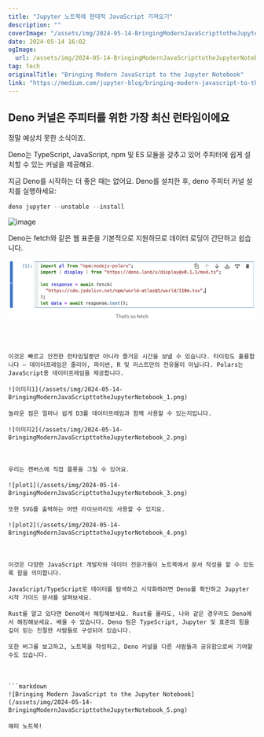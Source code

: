 ```yaml
---
title: "Jupyter 노트북에 현대적 JavaScript 가져오기"
description: ""
coverImage: "/assets/img/2024-05-14-BringingModernJavaScripttotheJupyterNotebook_0.png"
date: 2024-05-14 16:02
ogImage: 
  url: /assets/img/2024-05-14-BringingModernJavaScripttotheJupyterNotebook_0.png
tag: Tech
originalTitle: "Bringing Modern JavaScript to the Jupyter Notebook"
link: "https://medium.com/jupyter-blog/bringing-modern-javascript-to-the-jupyter-notebook-fc998095081e"
---
```



## Deno 커널은 주피터를 위한 가장 최신 런타임이에요

정말 예상치 못한 소식이죠.

Deno는 TypeScript, JavaScript, npm 및 ES 모듈을 갖추고 있어 주피터에 쉽게 설치할 수 있는 커널을 제공해요.

지금 Deno를 시작하는 더 좋은 때는 없어요. Deno를 설치한 후, deno 주피터 커널 설치를 실행하세요:  



```js
deno jupyter --unstable --install
```

![image](https://miro.medium.com/v2/resize:fit:1400/1*_KUkFmq1lO3H-tx4XJPNew.gif)

Deno는 fetch와 같은 웹 표준을 기본적으로 지원하므로 데이터 로딩이 간단하고 쉽습니다.

![image](/assets/img/2024-05-14-BringingModernJavaScripttotheJupyterNotebook_0.png)
```



이것은 빠르고 안전한 런타임일뿐만 아니라 즐거운 시간을 보낼 수 있습니다. 타이밍도 훌륭합니다 — 데이터프레임은 줄리아, 파이썬, R 및 러스트만의 전유물이 아닙니다. Polars는 JavaScript용 데이터프레임을 제공합니다.

![이미지1](/assets/img/2024-05-14-BringingModernJavaScripttotheJupyterNotebook_1.png)

놀라운 점은 얼마나 쉽게 D3를 데이터프레임과 함께 사용할 수 있는지입니다.

![이미지2](/assets/img/2024-05-14-BringingModernJavaScripttotheJupyterNotebook_2.png)



우리는 캔버스에 직접 플롯을 그릴 수 있어요.

![plot1](/assets/img/2024-05-14-BringingModernJavaScripttotheJupyterNotebook_3.png)

또한 SVG를 출력하는 어떤 라이브러리도 사용할 수 있지요.

![plot2](/assets/img/2024-05-14-BringingModernJavaScripttotheJupyterNotebook_4.png)



이것은 다양한 JavaScript 개발자와 데이터 전문가들이 노트북에서 문서 작성을 할 수 있도록 함을 의미합니다.

JavaScript/TypeScript로 데이터를 탐색하고 시각화하려면 Deno를 확인하고 Jupyter 시작 가이드 문서를 살펴보세요.

Rust를 알고 있다면 Deno에서 해킹해보세요. Rust를 몰라도, 나와 같은 경우라도 Deno에서 해킹해보세요. 배울 수 있습니다. Deno 팀은 TypeScript, Jupyter 및 표준의 힘을 깊이 믿는 친절한 사람들로 구성되어 있습니다.

또한 버그를 보고하고, 노트북을 작성하고, Deno 커널을 다른 사람들과 공유함으로써 기여할 수도 있습니다.



```markdown
![Bringing Modern JavaScript to the Jupyter Notebook](/assets/img/2024-05-14-BringingModernJavaScripttotheJupyterNotebook_5.png)

해피 노트북!
```